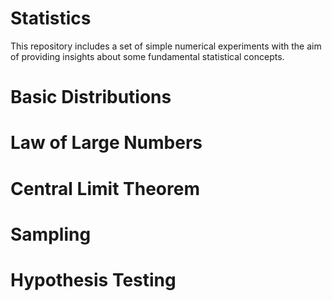 # Statistics

This repository includes a set of simple numerical experiments with the aim of providing insights about some fundamental statistical concepts.



# Basic Distributions



# Law of Large Numbers



# Central Limit Theorem



# Sampling 



# Hypothesis Testing


